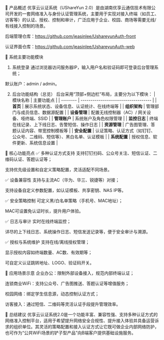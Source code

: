 🧩 产品概述
优享云认证系统（UShareYun 2.0）是由湖南优享云通信技术有限公司开发的一套网络准入与身份认证管理系统，主要用于实现对接入终端（如员工、访客等）的认证、授权、控制和审计，广泛应用于企业、校园、商场等需要无线/有线接入控制的场景。

后端管理仓库：https://github.com/jeasinlee/UshareyunAuth-front

认证界面仓库：https://github.com/jeasinlee/UshareyunAuth-web

🔧 系统主要功能模块
1. 系统登录
通过浏览器访问服务器IP，输入用户名和验证码即可登录后台管理系统；

默认账户：admin / admin。

2. 后台功能结构（总览）
后台采用“顶部+侧边栏”布局，主要分为以下模块：
| 模块名称     | 主要功能点                                |
| -------- | ------------------------------------ |
| **首页**   | 展示系统状态、设备信息、认证统计、在线终端等               |
| **组织架构** | 管理部门与成员信息、数据源配置                      |
| **设备管理** | 配置无线控制器（AC）/ 网关设备、哑终端、SSID           |
| **管理账户** | 系统账户及角色权限管理                          |
| **监控日志** | 终端在线记录、上下线日志、告警短信、操作日志               |
| **资源管理** | 广告图管理、答题认证内容、带宽控制模板等                 |
| **安全配置** | 认证策略、认证方式（如钉钉、公众号、二维码、短信等）、黑白名单、认证模板 |
| **系统配置** | 授权信息、软件更新、系统信息设置                     |

🔑 核心功能亮点
✅ 多种认证方式支持
支持钉钉扫码、公众号关注、短信认证、二维码认证、答题认证等；

支持优先级设置和自定义策略配置，灵活适配不同场景。

✅ 设备兼容性
支持与主流AC（华为、华三、锐捷等）对接；

支持设备自定义参数配置，如认证模板、共享密钥、NAS IP等。

✅ 安全策略控制
可定义黑/白名单策略（手机号、MAC地址）；

MAC可设置免认证时长，提升用户体验。

✅ 日志与审计
实时在线终端监控；

详尽的上下线日志、系统操作日志、短信发送记录等，便于安全审计与溯源。

✅ 授权与系统维护
支持在线/离线授权管理；

显示授权内容如终端数量、AC数、有效期等；

可自定义认证跳转地址、LOGO、验证码开关。

🧠 应用场景示意
企业办公：限制外部设备接入，规范内部终端认证；

连锁商业WiFi：支持公众号、广告图推送、答题认证等增值服务；

校园网络：绑定学生信息源，动态控制认证方式；

访客接入：通过短信、二维码等灵活认证手段提升管理效率。

📌 总结建议
优享云认证系统2.0是一个功能丰富、兼容性强、支持多种认证方式的网络准入控制平台，适用于希望提升网络安全合规性、提升接入体验并具备运营诉求的组织单位。其灵活的策略配置和接入认证方式让它既可做企业内部网络防护，也可作为“公共WiFi场景的铲子型产品”向B端客户提供基础设施服务。
